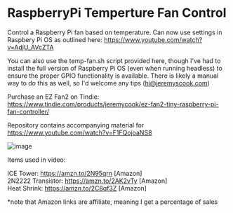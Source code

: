 # RaspberryPi Temperture Fan Control
Control a Raspberry Pi fan based on temperature. Can now use settings in Raspbery Pi OS as outlined here: https://www.youtube.com/watch?v=AdjU_AVcZTA  

You can also use the temp-fan.sh script provided here, though I've had to install the full version of Raspberry Pi OS (even when running headless) to ensure the proper GPIO functionality is available. There is likely a manual way to do this as well, so I'd welcome any tips (hi@jeremyscook.com)

Purchase an EZ Fan2 on Tindie: https://www.tindie.com/products/jeremycook/ez-fan2-tiny-raspberry-pi-fan-controller/

Repository contains accompanying material for https://www.youtube.com/watch?v=F1FQojoaNS8

![image](temp.jpg)

Items used in video:

ICE Tower: https://amzn.to/2N95qrn [Amazon]  
2N2222 Transistor: https://amzn.to/2AK2vTy [Amazon]  
Heat Shrink: https://amzn.to/2C8qf3Z [Amazon]  

*note that Amazon links are affiliate, meaning I get a percentage of sales

